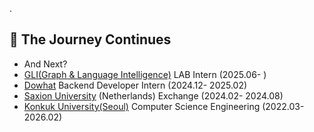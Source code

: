.
## 🚀 The Journey Continues
- And Next?
- [GLI(Graph & Language Intelligence)](https://gli.konkuk.ac.kr/) LAB Intern (2025.06- )
- [Dowhat](https://dowhat.io/) Backend Developer Intern (2024.12- 2025.02)
- [Saxion University](https://www.saxion.edu/) (Netherlands) Exchange (2024.02- 2024.08)
- [Konkuk University(Seoul)](https://www.konkuk.ac.kr/konkuk/index.do) Computer Science Engineering (2022.03- 2026.02)
